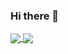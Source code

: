 ### Hi there 👋

<!--
**nora-maleki/nora-maleki** is a ✨ _special_ ✨ repository because its `README.md` (this file) appears on your GitHub profile.

Here are some ideas to get you started:

- 🔭 I’m currently working on ...
- 🌱 I’m currently learning ...
- 👯 I’m looking to collaborate on ...
- 🤔 I’m looking for help with ...
- 💬 Ask me about ...
- 📫 How to reach me: ...
- 😄 Pronouns: ...
- ⚡ Fun fact: ...
-->

<a href="https://github.com/nora-maleki/github-readme-stats">
  <img align="center" src="https://github-readme-stats-3l4i4a2vg-nora-maleki.vercel.app/api?username=nora-maleki&?orgs=Westdrive-Workgroup&theme=radical&show_icons=true&hide=stars&count_private=true" />
</a>
<a href="https://github.com/nora-maleki/github-readme-stats">
  <img align="center" src="https://github-readme-stats-3l4i4a2vg-nora-maleki.vercel.app/api/top-langs/?username=nora-maleki&?orgs=Westdrive-Workgroup&count_private=true&langs_count=20&layout=compact" />
</a>


<!-- ![Nora's GitHub stats](https://github-readme-stats-3l4i4a2vg-nora-maleki.vercel.app/api?username=nora-maleki&theme=maroongold&show_icons=true&hide=stars&count_private=true) -->

<!-- [![Top Langs](https://github-readme-stats-3l4i4a2vg-nora-maleki.vercel.app/api/top-langs/?username=nora-maleki&?orgs=Westdrive-Workgroup&count_private=true)](https://github.com/nora-maleki/github-readme-stats) -->

<!-- [![Top Langs](https://github-readme-stats-3l4i4a2vg-nora-maleki.vercel.app/api/top-langs/?username=nora-maleki&?orgs=Westdrive-Workgroup&layout=compact&langs_count=20)](https://github.com/nora-maleki/github-readme-stats) -->

<!-- [![Nora's wakatime stats](https://github-readme-stats.vercel.app/api/wakatime?username=nora_maleki)](https://github.com/nora-maleki/github-readme-stats) -->

